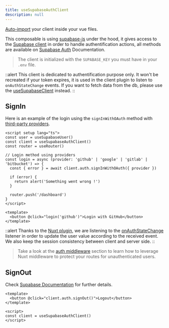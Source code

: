 ```yaml
---
title: useSupabaseAuthClient
description: null
---
```


[Auto-import](https://nuxt.com/docs/guide/directory-structure/composables) your client inside your vue files.

This composable is using [supabase-js](https://github.com/supabase/supabase-js/) under the hood, it gives access to the [Supabase client](https://supabase.com/docs/reference/javascript/initializing) in order to handle authentification actions, all methods are available on [Supabase Auth](https://supabase.com/docs/reference/javascript/auth-signup) Documentation.

> The client is initialized with the `SUPABASE_KEY` you must have in your `.env` file.

::alert
This client is dedicated to authentification purpose only. It won't be recreated if your token expires, it is used in the client plugin to listen to `onAuthStateChange` events. If you want to fetch data from the db, please use the [useSupabaseClient](/usage/composables/use-supabase-client) instead.
::

## SignIn

Here is an example of the login using the `signInWithOAuth` method with [third-party providers](https://supabase.com/docs/reference/javascript/auth-signinwithoauth).

```vue [pages/login.vue]
<script setup lang="ts">
const user = useSupabaseUser()
const client = useSupabaseAuthClient()
const router = useRouter()

// Login method using providers
const login = async (provider: 'github' | 'google' | 'gitlab' | 'bitbucket') => {
  const { error } = await client.auth.signInWithOAuth({ provider })

  if (error) {
    return alert('Something went wrong !')
  }

  router.push('/dashboard')
}
</script>

<template>
  <button @click="login('github')">Login with GitHub</button>
</template>
```

::alert
Thanks to the [Nuxt plugin](https://nuxt.com/docs/guide/directory-structure/plugins), we are listening to the [onAuthStateChange](https://supabase.com/docs/reference/javascript/auth-onauthstatechange) listener in order to update the user value according to the received event. We also keep the session consistency between client and server side.
::

> Take a look at the [auth middleware](/usage/composables/use-supabase-user#auth-middleware) section to learn how to leverage Nuxt middleware to protect your routes for unauthenticated users.

## SignOut

Check [Supabase Documentation](https://supabase.com/docs/reference/javascript/auth-signout) for further details.

```vue
<template>
  <button @click="client.auth.signOut()">Logout</button>
</template>

<script>
const client = useSupabaseAuthClient()
</script>
```
